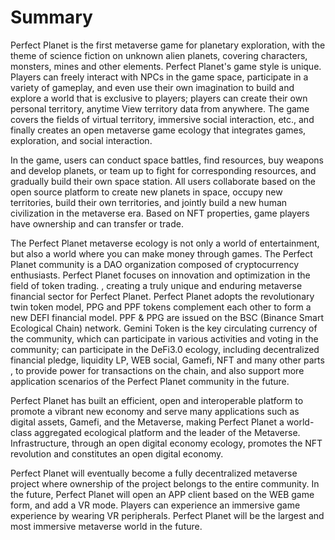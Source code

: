 # Summary

Perfect Planet is the first metaverse game for planetary exploration, with the theme of science fiction on unknown alien planets, covering characters, monsters, mines and other elements. Perfect Planet's game style is unique. Players can freely interact with NPCs in the game space, participate in a variety of gameplay, and even use their own imagination to build and explore a world that is exclusive to players; players can create their own personal territory, anytime View territory data from anywhere. The game covers the fields of virtual territory, immersive social interaction, etc., and finally creates an open metaverse game ecology that integrates games, exploration, and social interaction.

&#x20;In the game, users can conduct space battles, find resources, buy weapons and develop planets, or team up to fight for corresponding resources, and gradually build their own space station. All users collaborate based on the open source platform to create new planets in space, occupy new territories, build their own territories, and jointly build a new human civilization in the metaverse era. Based on NFT properties, game players have ownership and can transfer or trade.&#x20;

The Perfect Planet metaverse ecology is not only a world of entertainment, but also a world where you can make money through games. The Perfect Planet community is a DAO organization composed of cryptocurrency enthusiasts. Perfect Planet focuses on innovation and optimization in the field of token trading. , creating a truly unique and enduring metaverse financial sector for Perfect Planet. Perfect Planet adopts the revolutionary twin token model, PPG and PPF tokens complement each other to form a new DEFI financial model. PPF & PPG are issued on the BSC (Binance Smart Ecological Chain) network. Gemini Token is the key circulating currency of the community, which can participate in various activities and voting in the community; can participate in the DeFi3.0 ecology, including decentralized financial pledge, liquidity LP, WEB social, Gamefi, NFT and many other parts , to provide power for transactions on the chain, and also support more application scenarios of the Perfect Planet community in the future.&#x20;

Perfect Planet has built an efficient, open and interoperable platform to promote a vibrant new economy and serve many applications such as digital assets, Gamefi, and the Metaverse, making Perfect Planet a world-class aggregated ecological platform and the leader of the Metaverse. Infrastructure, through an open digital economy ecology, promotes the NFT revolution and constitutes an open digital economy.&#x20;

Perfect Planet will eventually become a fully decentralized metaverse project where ownership of the project belongs to the entire community. In the future, Perfect Planet will open an APP client based on the WEB game form, and add a VR mode. Players can experience an immersive game experience by wearing VR peripherals. Perfect Planet will be the largest and most immersive metaverse world in the future.
